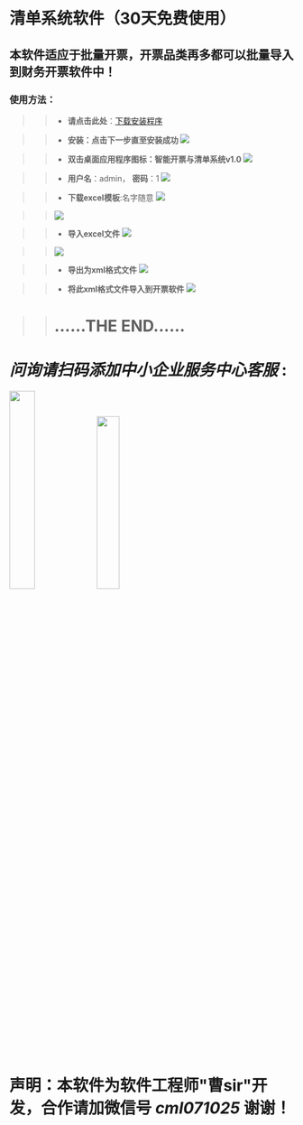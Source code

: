 ﻿# 清单系统软件（30天免费使用）
## 本软件适应于批量开票，开票品类再多都可以批量导入到财务开票软件中！
### 使用方法：

>> +  **请点击此处**：[下载安装程序](https://0.553xyz.xyz/api/v3/file/source/640/%E6%99%BA%E8%83%BD%E5%BC%80%E7%A5%A8%E4%B8%8E%E6%B8%85%E5%8D%95%E7%B3%BB%E7%BB%9FV1.0.exe?sign=IgDMW4T5jIeTBaakI9jXkf7bTRAuFOSsB44N25lfZeI%3D%3A0)     

>> +  **安装：点击下一步直至安装成功**
![](https://0.553xyz.xyz/api/v3/file/source/686/1.png?sign=JGcTQ8OVe3qDgAHPKvmH0-UyVTCSXm45WCqDD-0Gm18%3D%3A0)
 
>> +  **双击桌面应用程序图标：智能开票与清单系统v1.0**
![](https://0.553xyz.xyz/api/v3/file/source/682/3.png?sign=bohnkHmyS1jpMIImPgsDR9lXKoO1cHnNFz1a9stPV_w%3D%3A0)

>> +  **用户名**：admin， **密码**：1
![](https://0.553xyz.xyz/api/v3/file/source/683/4.png?sign=oCzvQseRKRgxEQpoJdXBm8yVm3RuWSHLke78F1VkCY8%3D%3A0)

>> +  **下载excel模板**:名字随意
![](https://0.553xyz.xyz/api/v3/file/source/684/5.png?sign=dk-UM8GpRDcfZgnBwJJ7fCgwDmYjTwq5wS8pgz2BpXM%3D%3A0)


>>![](https://0.553xyz.xyz/api/v3/file/source/685/6.png?sign=AwJicg0WDfTwah4NC9IL1ojo00yH7fB9uo2yFyp-qko%3D%3A0)

>> +  **导入excel文件**
![](https://0.553xyz.xyz/api/v3/file/source/677/7.png?sign=APRFHVOHDjtTtJ3bIAZt3mkmJ3U7Yohc12EJ0Hh52Uc%3D%3A0)

>>![](https://0.553xyz.xyz/api/v3/file/source/678/8.png?sign=CEoTcwhgwzNUpCMSZbBmQTF58xjGFCCU5o9RaBFHp0Y%3D%3A0)


>> +  **导出为xml格式文件**
![](https://0.553xyz.xyz/api/v3/file/source/679/9.png?sign=kx2l-IOM2mM4Ei-zqF3y_-WqmFTmpKjhwdj3CCEMnbs%3D%3A0)

>> +  **将此xml格式文件导入到开票软件**
![](https://0.553xyz.xyz/api/v3/file/source/681/11.png?sign=VdJyyrMg0ianShazEWbOBx6f0MSfV5UxAYdnDLuEjGc%3D%3A0)

>>  # ......THE END......

# *问询请扫码添加中小企业服务中心客服* : 
<img src="https://0.553xyz.xyz/api/v3/file/source/688/%E4%BA%8C%E7%BB%B4%E7%A0%811.jpg?sign=ovxYh5gBuQHxcpPgrcJuPniy0oGgajKaamGUNKxmCHI%3D%3A0" width="30%">  <img src="https://0.553xyz.xyz/api/v3/file/source/689/%E4%BA%8C%E7%BB%B4%E7%A0%812.jpg?sign=f0N6BjOJ1t1YMXWAexyRT_xuwjd9oFQrYZI0SflZ7pI%3D%3A0" width="28%">
# 声明：本软件为软件工程师"曹sir"开发，合作请加微信号 *cml071025* 谢谢！

